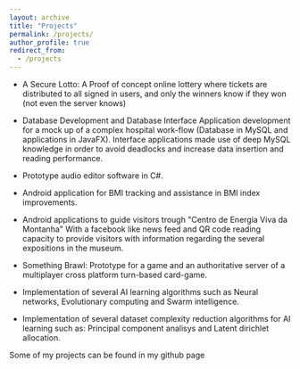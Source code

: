 ```yaml
---
layout: archive
title: "Projects"
permalink: /projects/
author_profile: true
redirect_from:
  - /projects
---
```


* A Secure Lotto: A Proof of concept online lottery where tickets are
distributed to all signed in users, and only the winners know if they won
(not even the server knows)

* Database Development and Database Interface Application development
for a mock up of a complex hospital work-flow (Database in MySQL and
applications in JavaFX). Interface applications made use of deep MySQL
knowledge in order to avoid deadlocks and increase data insertion and
reading performance.

* Prototype audio editor software in C#.

* Android application for BMI tracking and assistance in BMI index
improvements.

* Android applications to guide visitors trough "Centro de Energia Viva da
Montanha" With a facebook like news feed and QR code reading capacity to
provide visitors with information regarding the several expositions in the
museum.

* Something Brawl: Prototype for a game and an authoritative server of a
multiplayer cross platform turn-based card-game.

* Implementation of several AI learning algorithms such as Neural networks,
Evolutionary computing and Swarm intelligence.

* Implementation of several dataset complexity reduction algorithms for AI
learning such as: Principal component analisys and Latent dirichlet
allocation.

Some of my projects can be found in my github page